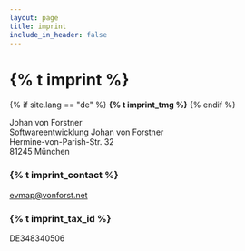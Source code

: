 ```yaml
---
layout: page
title: imprint
include_in_header: false
---
```


# {% t imprint %}
{% if site.lang == "de" %}
**{% t imprint_tmg %}**
{% endif %}

Johan von Forstner\
Softwareentwicklung Johan von Forstner\
Hermine-von-Parish-Str. 32\
81245 München

### {% t imprint_contact %}
[evmap@vonforst.net](mailto:evmap@vonforst.net)

### {% t imprint_tax_id %}
DE348340506